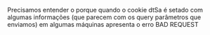 Precisamos entender o porque quando o cookie dtSa é setado com algumas informações (que parecem com os query parâmetros que enviamos) em algumas máquinas apresenta o erro BAD REQUEST
